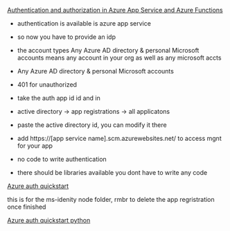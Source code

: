 

[Authentication and authorization in Azure App Service and Azure Functions](https://www.youtube.com/watch?v=LyDgQx2asMU)
*  authentication is available is azure app service

* so now you have to provide an idp
* the account types Any Azure AD directory & personal Microsoft accounts
  means any account in your org as well as any microsoft accts
* Any Azure AD directory & personal Microsoft accounts

* 401 for unauthorized

* take the auth app id id and in
* active directory  ->  app registrations -> all applicatons
* paste the active directory id, you can modify it there

* add https://[app service name].scm.azurewebsites.net/ to access mgnt for your app
* no code to write authentication
* there should be libraries available you dont have to write any code




[Azure auth quickstart](https://learn.microsoft.com/en-us/samples/azure-samples/ms-identity-node/ms-identity-node/)

this is for the ms-idenity node folder,
rmbr to delete the app regristration once finished

[Azure auth quickstart python](https://learn.microsoft.com/en-us/azure/active-directory/develop/web-app-quickstart?pivots=devlang-python)

